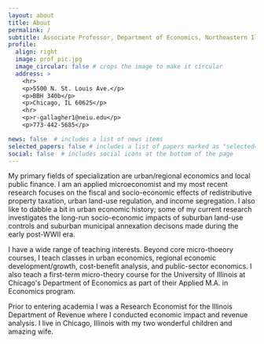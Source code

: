 ```yaml
---
layout: about
title: About
permalink: /
subtitle: Associate Professor, Department of Economics, Northeastern Illinois University
profile:
  align: right
  image: prof_pic.jpg
  image_circular: false # crops the image to make it circular
  address: >
    <hr> 
    <p>5500 N. St. Louis Ave.</p>
    <p>BBH 340b</p>    
    <p>Chicago, IL 60625</p>
    <hr>
    <p>r-gallagher1@neiu.edu</p>
    <p>773-442-5685</p>

news: false  # includes a list of news items
selected_papers: false # includes a list of papers marked as "selected={true}"
social: false  # includes social icons at the bottom of the page
---
```


My primary fields of specialization are urban/regional economics and local public finance.  I am an applied microeconomist and my most recent research focuses on the fiscal and socio-economic effects of redistributive property taxation, urban land-use regulation, and income segregation.  I also like to dabble a bit in urban economic history; some of my current research investigates the long-run socio-economic impacts of suburban land-use controls and suburban municipal annexation decisons made during the early post-WWII era.

I have a wide range of teaching interests.  Beyond core micro-thoeory courses, I teach classes in urban economics, regional economic development/growth, cost-benefit analysis, and public-sector economics.  I also teach a first-term micro-theory course for the University of Illinois at Chicago's Department of Economics as part of their Applied M.A. in Economics program.

Prior to entering academia I was a Research Economist for the Illinois Department of Revenue where I conducted economic impact and revenue analysis.  I live in Chicago, Illinois with my two wonderful children and amazing wife.

